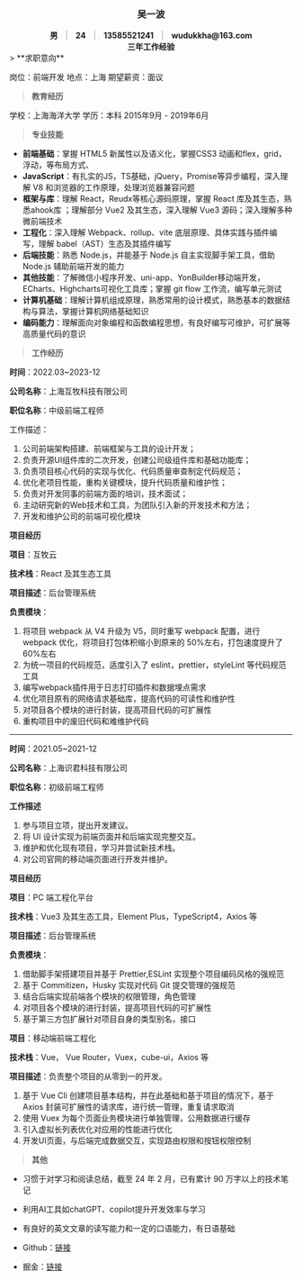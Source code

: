 <div style="text-align:center;font-weight:700">
    <h3>吴一波</h2>
    <div>
        男 <span style="padding:0px 10px;font-weight:700;color:#cbc9cc"> | </span> 24 <span style="padding:0px 10px;font-weight:700;color:#cbc9cc"> | </span> 13585521241 <span style="padding:0px 10px;font-weight:700;color:#cbc9cc"> | </span> wudukkha@163.com 
    </div>
    <div>
    三年工作经验
    </div>
</div>
> **求职意向**

岗位：前端开发       地点：上海        期望薪资：面议

> **教育经历**

学校：上海海洋大学         学历：本科        2015年9月 - 2019年6月

> **专业技能**

- **前端基础**：掌握 HTML5 新属性以及语义化，掌握CSS3 动画和flex，grid，浮动，等布局方式、
- **JavaScript**：有扎实的JS，TS基础，jQuery，Promise等异步编程，深入理解 V8 和浏览器的工作原理，处理浏览器兼容问题
- **框架与库**：理解 React，Reudx等核心源码原理，掌握 React 库及其生态，熟悉ahook库 ；理解部分 Vue2 及其生态，深入理解 Vue3 源码；深入理解多种微前端技术
- **工程化**：深入理解 Webpack、rollup、vite 底层原理、具体实践与插件编写，理解 babel（AST）生态及其插件编写
- **后端技能**：熟悉 Node.js，并能基于 Node.js 自主实现脚手架工具，借助 Node.js 辅助前端开发的能力
- **其他技能**：了解微信小程序开发、uni-app、YonBuilder移动端开发，ECharts、Highcharts可视化工具库；掌握 git flow 工作流，编写单元测试
- **计算机基础**：理解计算机组成原理，熟悉常用的设计模式，熟悉基本的数据结构与算法，掌握计算机网络基础知识
- **编码能力**：理解面向对象编程和函数编程思想，有良好编写可维护，可扩展等高质量代码的意识



> **工作经历**

**时间**：2022.03~2023-12 

**公司名称**：上海互牧科技有限公司 

**职位名称**：中级前端工程师

工作描述：

1. 公司前端架构搭建、前端框架与工具的设计开发；
2. 负责开源UI组件库的二次开发，创建公司级组件库和基础功能库；
3. 负责项目核心代码的实现与优化、代码质量审查制定代码规范；
4. 优化老项目性能，重构关键模块，提升代码质量和维护性；
5. 负责对开发同事的前端方面的培训，技术面试；
6. 主动研究新的Web技术和工具，为团队引入新的开发技术和方法；
7. 开发和维护公司的前端可视化模块



**项目经历**

**项目**：互牧云

**技术栈**：React 及其生态工具

**项目描述**：后台管理系统

**负责模块**：

1. 将项目 webpack 从 V4 升级为 V5，同时重写 webpack 配置，进行 webpack 优化，将项目打包体积缩小到原来的 50%左右，打包速度提升了 60%左右
1. 为统一项目的代码规范，适度引入了 eslint，prettier，styleLint 等代码规范工具
1. 编写webpack插件用于日志打印插件和数据埋点需求
1. 优化项目原有的网络请求基础库，提高代码的可读性和维护性
1. 对项目各个模块的进行封装，提高项目代码的可扩展性
1. 重构项目中的废旧代码和难维护代码



---

**时间**：2021.05~2021-12

**公司名称**：上海识君科技有限公司

**职位名称**：初级前端工程师

**工作描述**

1. 参与项目立项，提出开发建议。
2. 将 UI 设计实现为前端页面并和后端实现完整交互。
3. 维护和优化现有项目，学习并尝试新技术栈。
5. 对公司官网的移动端页面进行开发并维护。



**项目经历**

**项目**：PC 端工程化平台

**技术栈**：Vue3 及其生态工具，Element Plus，TypeScript4，Axios 等

**项目描述**：后台管理系统

**负责模块**：

1. 借助脚手架搭建项目并基于 Prettier,ESLint 实现整个项目编码风格的强规范
2. 基于 Commitizen，Husky 实现对代码 Git 提交管理的强规范
3. 结合后端实现前端各个模块的权限管理，角色管理
4. 对项目各个模块的进行封装，提高项目代码的可扩展性
5. 基于第三方包扩展针对项目自身的类型别名，接口



**项目**：移动端前端工程化

**技术栈**：Vue， Vue Router，Vuex，cube-ui，Axios 等

**项目描述**：负责整个项目的从零到一的开发。

1. 基于 Vue Cli 创建项目基本结构，并在此基础和基于项目的情况下，基于 Axios 封装可扩展性的请求库，进行统一管理，重复请求取消
2. 使用 Vuex 为每个页面业务模块进行单独管理，公用数据进行缓存
3. 引入虚拟长列表优化对应用的性能进行优化
4. 开发UI页面，与后端完成数据交互，实现路由权限和按钮权限控制



> **其他**

- 习惯于对学习和阅读总结，截至 24 年 2 月，已有累计 90 万字以上的技术笔记
- 利用AI工具如chatGPT、copilot提升开发效率与学习
- 有良好的英文文章的读写能力和一定的口语能力，有日语基础

- Github：[链接](https://github.com/dukkhaybw)

- 掘金：[链接](https://juejin.cn/user/3465312480538343)

  

